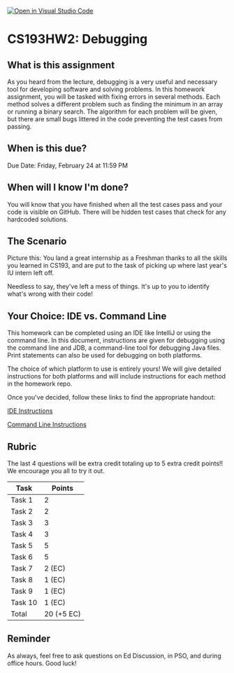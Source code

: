 [![Open in Visual Studio Code](https://classroom.github.com/assets/open-in-vscode-718a45dd9cf7e7f842a935f5ebbe5719a5e09af4491e668f4dbf3b35d5cca122.svg)](https://classroom.github.com/online_ide?assignment_repo_id=12074414&assignment_repo_type=AssignmentRepo)
# CS193HW2: Debugging 

## What is this assignment

As you heard from the lecture, debugging is a very useful and necessary tool for developing software and solving problems. In this homework assignment, you will be tasked with fixing errors in several methods. Each method solves a different problem such as finding the minimum in an array or running a binary search. The algorithm for each problem will be given, but there are small bugs littered in the code preventing the test cases from passing. 

## When is this due?

Due Date: Friday, February 24 at 11:59 PM

## When will I know I'm done?

You will know that you have finished when all the test cases pass and your code is visible on GitHub. There will be hidden test cases that check for any hardcoded solutions.

## The Scenario

Picture this: You land a great internship as a Freshman thanks to all the skills you learned in CS193, and are put to the task of picking up where last year's IU intern left off.

Needless to say, they've left a mess of things. It's up to you to identify what's wrong with their code!

## Your Choice: IDE vs. Command Line

This homework can be completed using an IDE like IntelliJ or using the command line. In this document, instructions are given for debugging using the command line and JDB, a command-line tool for debugging Java files. Print statements can also be used for debugging on both platforms.

The choice of which platform to use is entirely yours! We will give detailed instructions for both platforms and will include instructions for each method in the homework repo. 

Once you've decided, follow these links to find the appropriate handout:

[IDE Instructions](./IDE-Instructions.md)

[Command Line Instructions](./CommandLine-Instructions.md)

## Rubric

The last 4 questions will be extra credit totaling up to 5 extra credit points!! We encourage you all to try it out. 

| Task    | Points    |
| ------- | --------- |
| Task 1  | 2         |
| Task 2  | 2         |
| Task 3  | 3         |
| Task 4  | 3         |
| Task 5  | 5         |
| Task 6  | 5         |
| Task 7  | 2 (EC)    |
| Task 8  | 1 (EC)    |
| Task 9  | 1 (EC)    |
| Task 10 | 1 (EC)    |
| Total   | 20 (+5 EC)|

## Reminder

As always, feel free to ask questions on Ed Discussion, in PSO, and during office hours. Good luck!
